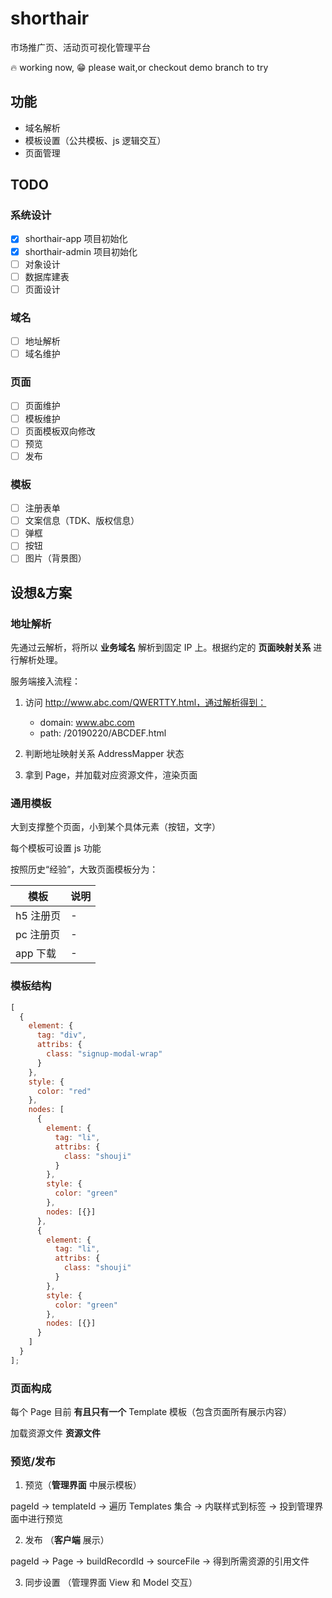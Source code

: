 # shorthair

市场推广页、活动页可视化管理平台

:fire: working now, :grin: please wait,or checkout demo branch to try

## 功能

- 域名解析
- 模板设置（公共模板、js 逻辑交互）
- 页面管理

## TODO

### 系统设计

- [x] shorthair-app 项目初始化
- [x] shorthair-admin 项目初始化
- [ ] 对象设计
- [ ] 数据库建表
- [ ] 页面设计

### 域名

- [ ] 地址解析
- [ ] 域名维护

### 页面

- [ ] 页面维护
- [ ] 模板维护
- [ ] 页面模板双向修改
- [ ] 预览
- [ ] 发布

### 模板

- [ ] 注册表单
- [ ] 文案信息（TDK、版权信息）
- [ ] 弹框
- [ ] 按钮
- [ ] 图片（背景图）

## 设想&方案

### 地址解析

先通过云解析，将所以 **业务域名** 解析到固定 IP 上。根据约定的 **页面映射关系** 进行解析处理。

服务端接入流程：

1. 访问 http://www.abc.com/QWERTTY.html，通过解析得到：

   - domain: www.abc.com
   - path: /20190220/ABCDEF.html

2. 判断地址映射关系 AddressMapper 状态
3. 拿到 Page，并加载对应资源文件，渲染页面

### 通用模板

大到支撑整个页面，小到某个具体元素（按钮，文字）

每个模板可设置 js 功能

按照历史“经验”，大致页面模板分为：

| 模板      | 说明 |
| --------- | ---- |
| h5 注册页 | -    |
| pc 注册页 | -    |
| app 下载  | -    |

### 模板结构

```js
[
  {
    element: {
      tag: "div",
      attribs: {
        class: "signup-modal-wrap"
      }
    },
    style: {
      color: "red"
    },
    nodes: [
      {
        element: {
          tag: "li",
          attribs: {
            class: "shouji"
          }
        },
        style: {
          color: "green"
        },
        nodes: [{}]
      },
      {
        element: {
          tag: "li",
          attribs: {
            class: "shouji"
          }
        },
        style: {
          color: "green"
        },
        nodes: [{}]
      }
    ]
  }
];
```

### 页面构成

每个 Page 目前 **有且只有一个** Template 模板（包含页面所有展示内容）

加载资源文件 **资源文件**

### 预览/发布

1. 预览（**管理界面** 中展示模板）

pageId -> templateId -> 遍历 Templates 集合 -> 内联样式到标签 -> 投到管理界面中进行预览

2. 发布 （**客户端** 展示）

pageId -> Page -> buildRecordId -> sourceFile -> 得到所需资源的引用文件

3. 同步设置 （管理界面 View 和 Model 交互）
